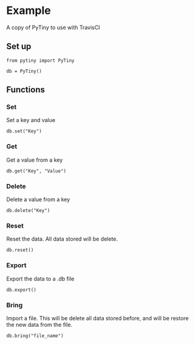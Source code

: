 # Example

A copy of PyTiny to use with TravisCI

## Set up

```code
from pytiny import PyTiny

db = PyTiny()
```

## Functions

### Set

Set a key and value

```code
db.set("Key")
```

### Get

Get a value from a key

```code
db.get("Key", "Value")
```

### Delete

Delete a value from a key

```code
db.delete("Key")
```

### Reset

Reset the data. All data stored will be delete.

```code
db.reset()
```

### Export

Export the data to a .db file

```code
db.export()
```

### Bring

Import a file. This will be delete all data stored before, and will be restore the new data from the file.

```code
db.bring("file_name")
```

